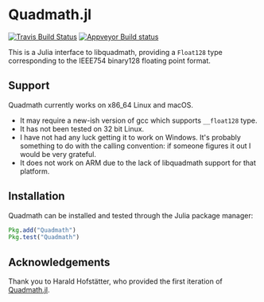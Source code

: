 # Quadmath.jl

[![Travis Build Status](https://travis-ci.org/JuliaMath/Quadmath.jl.svg?branch=master)](https://travis-ci.org/JuliaMath/Quadmath.jl)
[![Appveyor Build status](https://ci.appveyor.com/api/projects/status/wx46vbwmu2ey5qkj/branch/master?svg=true)](https://ci.appveyor.com/project/simonbyrne/quadmath-jl/branch/master)

This is a Julia interface to libquadmath, providing a `Float128` type corresponding to the IEEE754 binary128 floating point format.

## Support

Quadmath currently works on x86_64 Linux and macOS.

- It may require a new-ish version of gcc which supports `__float128` type.
- It has not been tested on 32 bit Linux.
- I have not had any luck getting it to work on Windows. It's probably something to do with the calling convention: if someone figures it out I would be very grateful.
- It does not work on ARM due to the lack of libquadmath support for that platform.

## Installation

Quadmath can be installed and tested through the Julia package manager:

```julia
Pkg.add("Quadmath")
Pkg.test("Quadmath")
```

## Acknowledgements

Thank you to Harald Hofstätter, who provided the first iteration of [Quadmath.jl](https://github.com/HaraldHofstaetter/Quadmath.jl).

